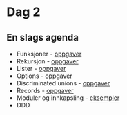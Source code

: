 # Dag 2

## En slags agenda
* Funksjoner - [oppgaver](functions)
* Rekursjon - [oppgaver](recurision)
* Lister - [oppgaver](lister)
* Options - [oppgaver](options)
* Discriminated unions - [oppgaver](discriminatedUnions)
* Records - [oppgaver](records)
* Moduler og innkapsling - [eksempler](modules)
* DDD
